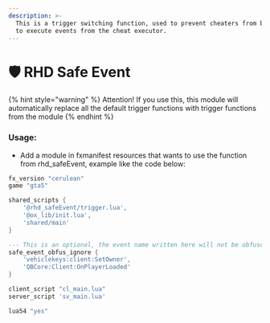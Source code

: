 ```yaml
---
description: >-
  This is a trigger switching function, used to prevent cheaters from being able
  to execute events from the cheat executor.
---
```


# 🛡️ RHD Safe Event

{% hint style="warning" %}
Attention! If you use this, this module will automatically replace all the default trigger functions with trigger functions from the module
{% endhint %}

### Usage:

* Add a module in fxmanifest resources that wants to use the function from rhd\_safeEvent, example like the code below:

```lua
fx_version "cerulean"
game "gta5"

shared_scripts {
    '@rhd_safeEvent/trigger.lua',
    '@ox_lib/init.lua',
    'shared/main'
}

--- This is an optional, the event name written here will not be obfuscated.
safe_event_obfus_ignore {
    'vehiclekeys:client:SetOwner',
    'QBCore:Client:OnPlayerLoaded'
}

client_script "cl_main.lua"
server_script 'sv_main.lua'

lua54 "yes"
```
